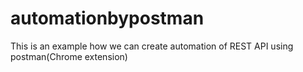 automationbypostman
===================

This is an example how we can create automation of REST API using postman(Chrome extension)
